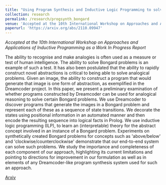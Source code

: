 ```yaml
---
title: "Using Program Synthesis and Inductive Logic Programming to solve Bongard Problems"
collection: research
permalink: /research/progsynth_bongard
venue: 'Accepted at the 10th International Workshop on Approaches and Applications of Inductive Programming as a Work In Progress Report'
paperurl: 'https://arxiv.org/abs/2110.09947'
---
```


_Accepted at the 10th International Workshop on Approaches and Applications of Inductive Programming as a Work In Progress Report_

The ability to recognise and make analogies is often used as a measure or test of human intelligence. The ability to solve Bongard problems is an example of such a test. It has also been postulated that the ability to rapidly construct novel abstractions is critical to being able to solve analogical problems. Given an image, the ability to construct a program that would generate that image is one form of abstraction, as exemplified in the Dreamcoder project. In this paper, we present a preliminary examination of whether programs constructed by Dreamcoder can be used for analogical reasoning to solve certain Bongard problems. We use Dreamcoder to discover programs that generate the images in a Bongard problem and represent each of these as a sequence of state transitions. We decorate the states using positional information in an automated manner and then encode the resulting sequence into logical facts in Prolog. We use inductive logic programming (ILP), to learn an (interpretable) theory for the abstract concept involved in an instance of a Bongard problem. Experiments on synthetically created Bongard problems for concepts such as 'above/below' and 'clockwise/counterclockwise' demonstrate that our end-to-end system can solve such problems. We study the importance and completeness of each component of our approach, highlighting its current limitations and pointing to directions for improvement in our formulation as well as in elements of any Dreamcoder-like program synthesis system used for such an approach.

[Arxiv](https://arxiv.org/abs/2110.09947)
